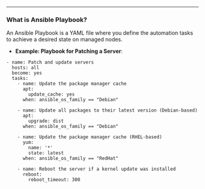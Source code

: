 ---
### What is Ansible Playbook?
An Ansible Playbook is a YAML file where you define the automation tasks to achieve a desired state on managed nodes. 

- **Example: Playbook for Patching a Server**:

```
- name: Patch and update servers
  hosts: all
  become: yes
  tasks:
    - name: Update the package manager cache
      apt:
        update_cache: yes
      when: ansible_os_family == "Debian"

    - name: Update all packages to their latest version (Debian-based)
      apt:
        upgrade: dist
      when: ansible_os_family == "Debian"

    - name: Update the package manager cache (RHEL-based)
      yum:
        name: '*'
        state: latest
      when: ansible_os_family == "RedHat"

    - name: Reboot the server if a kernel update was installed
      reboot:
        reboot_timeout: 300
```
